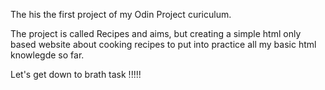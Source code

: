 The his the first project of my Odin Project curiculum.

The project is called Recipes and aims, but creating a simple html only based website about cooking recipes to put into practice all my basic html knowlegde so far.

Let's get down to brath task !!!!!
